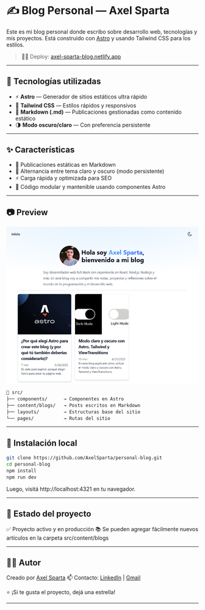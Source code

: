 # ✍️ Blog Personal — Axel Sparta

Este es mi blog personal donde escribo sobre desarrollo web, tecnologías y mis proyectos. Está construido con [Astro](https://astro.build) y usando Tailwind CSS para los estilos.

> 🧑‍💻 Deploy: [axel-sparta-blog.netlify.app](https://axel-sparta-blog.netlify.app/)

---

## 🚀 Tecnologías utilizadas

- ⚡ **Astro** — Generador de sitios estáticos ultra rápido
- 🎨 **Tailwind CSS** — Estilos rápidos y responsivos
- 📰 **Markdown (.md)** — Publicaciones gestionadas como contenido estático
- 🌗 **Modo oscuro/claro** — Con preferencia persistente

---

## ✨ Características

- 📝 Publicaciones estáticas en Markdown
- 🌙 Alternancia entre tema claro y oscuro (modo persistente)
- ⚡ Carga rápida y optimizada para SEO
- 🔧 Código modular y mantenible usando componentes Astro

---

## 📷 Preview

<img src="./public/page-img.png" alt="Descripción" width="600" height="auto" style="margin: 0 auto; display: block;" />

```bash
📁 src/
├── components/      → Componentes en Astro
├── content/blogs/   → Posts escritos en Markdown
├── layouts/         → Estructuras base del sitio
└── pages/           → Rutas del sitio
```

---

## 🧪 Instalación local

```bash
git clone https://github.com/AxelSparta/personal-blog.git
cd personal-blog
npm install
npm run dev
```

Luego, visitá http://localhost:4321 en tu navegador.

---

## 📌 Estado del proyecto

✅ Proyecto activo y en producción
📚 Se pueden agregar fácilmente nuevos artículos en la carpeta src/content/blogs

---

## 👨‍💻 Autor
Creado por [Axel Sparta](https://axelsparta.netlify.app/)
📫 Contacto: [LinkedIn](https://www.linkedin.com/in/axel-sparta-web/) | [Gmail](mailto:axelnicolassparta@gmail.com)

⭐ ¡Si te gusta el proyecto, dejá una estrella!

---
